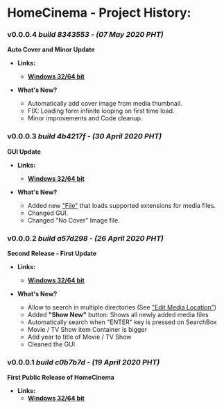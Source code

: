
# HomeCinema - Project History:

### v0.0.0.4 ***build 8343553 - (07 May 2020 PHT)***
**Auto Cover and Minor Update**

- **Links:**
  -  **[Windows 32/64 bit](https://github.com/JerloPH/HomeCinema/releases/download/v0.0.0.4/HomeCinema-Windows_v0.0.0.4.zip "HomeCinema-Windows_v0.0.0.4.zip")**
	
- **What's New?**
  - Automatically add cover image from media thumbnail.
  - FIX: Loading form infinite looping on first time load.
  - Minor improvements and Code cleanup.

### v0.0.0.3 ***build 4b4217f - (30 April 2020 PHT)***
**GUI Update**

- **Links:**
  -  **[Windows 32/64 bit](https://github.com/JerloPH/HomeCinema/releases/download/v0.0.0.3/HomeCinema-Windows_v0.0.0.3.zip "HomeCinema-Windows_v0.0.0.3.zip")**
	
- **What's New?**
  - Added new ["File"](https://github.com/JerloPH/HomeCinema/tree/master/HomeCinema/Resources/media_ext.hc_data "media_ext.hc_data") that loads supported extensions for media files.
  - Changed GUI.
  - Changed "No Cover" Image file.

### v0.0.0.2 ***build a57d298 - (26 April 2020 PHT)***
**Second Release - First Update**

- **Links:**
  -  **[Windows 32/64 bit](https://github.com/JerloPH/HomeCinema/releases/download/v0.0.0.2/HomeCinema-Windows_v0.0.0.2.zip "HomeCinema-Windows_v0.0.0.2.zip")**
	
- **What's New?**
  - Allow to search in multiple directories (See ["Edit Media Location"](https://github.com/JerloPH/HomeCinema#edit-medialocation))
  - Added **"Show New"** button: Shows all newly added media files
  - Automatically search when "ENTER" key is pressed on SearchBox
  - Movie / TV Show item Container is bigger
  - Add year to title of Movie / TV Show
  - Cleaned the GUI

### v0.0.0.1 ***build c0b7b7d - (19 April 2020 PHT)***
**First Public Release of HomeCinema**

- **Links:**
  -  **[Windows 32/64 bit](https://github.com/JerloPH/HomeCinema/releases/download/v0.0.0.1/HomeCinema-Windows_v0.0.0.1.zip "HomeCinema-Windows_v0.0.0.1.zip")**
	


